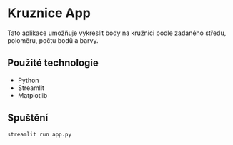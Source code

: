 # Kruznice App

Tato aplikace umožňuje vykreslit body na kružnici podle zadaného středu, poloměru, počtu bodů a barvy.

## Použité technologie
- Python
- Streamlit
- Matplotlib

## Spuštění
```bash
streamlit run app.py
